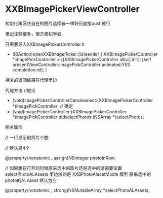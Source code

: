 # XXBImagePickerViewController
初始化跟系统自在的图片选择器一样好用直接push就行


里边注释很多，很方便初学者


只需要导入XXBImagePickerController.h

- (IBAction)openXXBImagePicker:(id)sender {
    XXBImagePickerController  *imagePickController = [[XXBImagePickerController alloc] init];
    [self presentViewController:imagePickController animated:YES completion:nil];
}

相关的返回结果在代理里边



代理方法
//取消
- (void)imagePickerControllerCancleselect:(XXBImagePickerController *)imagePickController;
// 确定
- (void)imagePickerController:(XXBImagePickerController *)imagePickController didselectPhotos:(NSArray *)selectPhotos;

相关属性


//  一行显示的照片个数

//  默认是4个

@property(nonatomic , assign)NSInteger photoInRow;

//  如果想在打开的时候原来选中的图片还是选中的话需要设置 selectPhotoALAssets  里边放的是 XXBPhotoAlasetModle 模型 
原来选中的photo的ALAsset 默认为空

@property(nonatomic , strong)NSMutableArray *selectPhotoALAssets;
